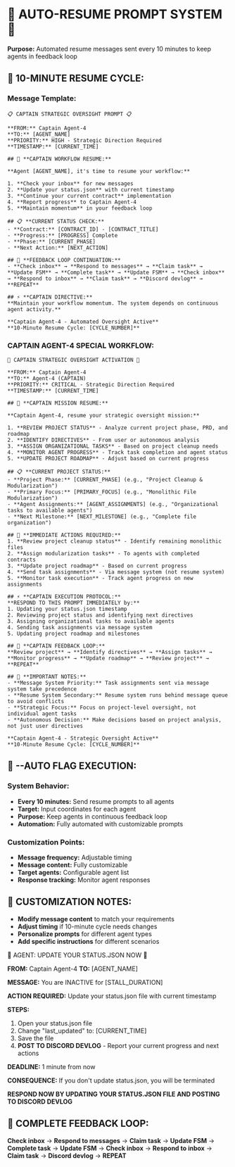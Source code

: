# 🚨 AUTO-RESUME PROMPT SYSTEM 🚨

**Purpose:** Automated resume messages sent every 10 minutes to keep agents in feedback loop

## 🔄 **10-MINUTE RESUME CYCLE:**

### **Message Template:**
```
📋 CAPTAIN STRATEGIC OVERSIGHT PROMPT 📋

**FROM:** Captain Agent-4
**TO:** [AGENT_NAME]
**PRIORITY:** HIGH - Strategic Direction Required
**TIMESTAMP:** [CURRENT_TIME]

## 🎯 **CAPTAIN WORKFLOW RESUME:**

**Agent [AGENT_NAME], it's time to resume your workflow:**

1. **Check your inbox** for new messages
2. **Update your status.json** with current timestamp
3. **Continue your current contract** implementation
4. **Report progress** to Captain Agent-4
5. **Maintain momentum** in your feedback loop

## 📋 **CURRENT STATUS CHECK:**
- **Contract:** [CONTRACT_ID] - [CONTRACT_TITLE]
- **Progress:** [PROGRESS] Complete
- **Phase:** [CURRENT_PHASE]
- **Next Action:** [NEXT_ACTION]

## 🔄 **FEEDBACK LOOP CONTINUATION:**
- **Check inbox** → **Respond to messages** → **Claim task** → **Update FSM** → **Complete task** → **Update FSM** → **Check inbox** → **Respond to inbox** → **Claim task** → **Discord devlog** → **REPEAT**

## ⚡ **CAPTAIN DIRECTIVE:**
**Maintain your workflow momentum. The system depends on continuous agent activity.**

**Captain Agent-4 - Automated Oversight Active**
**10-Minute Resume Cycle: [CYCLE_NUMBER]**
```

### **CAPTAIN AGENT-4 SPECIAL WORKFLOW:**
```
🚨 CAPTAIN STRATEGIC OVERSIGHT ACTIVATION 🚨

**FROM:** Captain Agent-4
**TO:** Agent-4 (CAPTAIN)
**PRIORITY:** CRITICAL - Strategic Direction Required
**TIMESTAMP:** [CURRENT_TIME]

## 🎯 **CAPTAIN MISSION RESUME:**

**Captain Agent-4, resume your strategic oversight mission:**

1. **REVIEW PROJECT STATUS** - Analyze current project phase, PRD, and roadmap
2. **IDENTIFY DIRECTIVES** - From user or autonomous analysis
3. **ASSIGN ORGANIZATIONAL TASKS** - Based on project cleanup needs
4. **MONITOR AGENT PROGRESS** - Track task completion and agent status
5. **UPDATE PROJECT ROADMAP** - Adjust based on current progress

## 📋 **CURRENT PROJECT STATUS:**
- **Project Phase:** [CURRENT_PHASE] (e.g., "Project Cleanup & Modularization")
- **Primary Focus:** [PRIMARY_FOCUS] (e.g., "Monolithic File Modularization")
- **Agent Assignments:** [AGENT_ASSIGNMENTS] (e.g., "Organizational tasks to available agents")
- **Next Milestone:** [NEXT_MILESTONE] (e.g., "Complete file organization")

## 🎯 **IMMEDIATE ACTIONS REQUIRED:**
1. **Review project cleanup status** - Identify remaining monolithic files
2. **Assign modularization tasks** - To agents with completed contracts
3. **Update project roadmap** - Based on current progress
4. **Send task assignments** - Via message system (not resume system)
5. **Monitor task execution** - Track agent progress on new assignments

## ⚡ **CAPTAIN EXECUTION PROTOCOL:**
**RESPOND TO THIS PROMPT IMMEDIATELY by:**
1. Updating your status.json timestamp
2. Reviewing project status and identifying next directives
3. Assigning organizational tasks to available agents
4. Sending task assignments via message system
5. Updating project roadmap and milestones

## 🔄 **CAPTAIN FEEDBACK LOOP:**
**Review project** → **Identify directives** → **Assign tasks** → **Monitor progress** → **Update roadmap** → **Review project** → **REPEAT**

## 📝 **IMPORTANT NOTES:**
- **Message System Priority:** Task assignments sent via message system take precedence
- **Resume System Secondary:** Resume system runs behind message queue to avoid conflicts
- **Strategic Focus:** Focus on project-level oversight, not individual agent tasks
- **Autonomous Decision:** Make decisions based on project analysis, not just user directives

**Captain Agent-4 - Strategic Oversight Active**
**10-Minute Resume Cycle: [CYCLE_NUMBER]**
```

## 🚀 **--AUTO FLAG EXECUTION:**

### **System Behavior:**
- **Every 10 minutes:** Send resume prompts to all agents
- **Target:** Input coordinates for each agent
- **Purpose:** Keep agents in continuous feedback loop
- **Automation:** Fully automated with customizable prompts

### **Customization Points:**
- **Message frequency:** Adjustable timing
- **Message content:** Fully customizable
- **Target agents:** Configurable agent list
- **Response tracking:** Monitor agent responses

## 📝 **CUSTOMIZATION NOTES:**
- **Modify message content** to match your requirements
- **Adjust timing** if 10-minute cycle needs changes
- **Personalize prompts** for different agent types
- **Add specific instructions** for different scenarios

🚨 AGENT: UPDATE YOUR STATUS.JSON NOW 🚨

**FROM:** Captain Agent-4
**TO:** [AGENT_NAME]

**MESSAGE:** You are INACTIVE for [STALL_DURATION]

**ACTION REQUIRED:** Update your status.json file with current timestamp

**STEPS:**
1. Open your status.json file
2. Change "last_updated" to: [CURRENT_TIME]
3. Save the file
4. **POST TO DISCORD DEVLOG** - Report your current progress and next actions

**DEADLINE:** 1 minute from now

**CONSEQUENCE:** If you don't update status.json, you will be terminated

**RESPOND NOW BY UPDATING YOUR STATUS.JSON FILE AND POSTING TO DISCORD DEVLOG**

## 🔄 **COMPLETE FEEDBACK LOOP:**
**Check inbox** → **Respond to messages** → **Claim task** → **Update FSM** → **Complete task** → **Update FSM** → **Check inbox** → **Respond to inbox** → **Claim task** → **Discord devlog** → **REPEAT**
